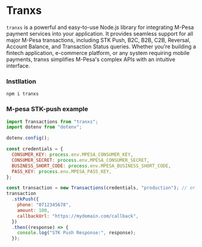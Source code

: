 # Tranxs

`tranxs` is a powerful and easy-to-use Node.js library for integrating M-Pesa payment services into your application. It provides seamless support for all major M-Pesa transactions, including STK Push, B2C, B2B, C2B, Reversal, Account Balance, and Transaction Status queries. Whether you're building a fintech application, e-commerce platform, or any system requiring mobile payments, tranxs simplifies M-Pesa's complex APIs with an intuitive interface.

### Instllation

`npm i tranxs`

### M-pesa STK-push example

```javascript
import Transactions from "tranxs";
import dotenv from "dotenv";

dotenv.config();

const credentials = {
  CONSUMER_KEY: process.env.MPESA_CONSUMER_KEY,
  CONSUMER_SECRET: process.env.MPESA_CONSUMER_SECRET,
  BUSINESS_SHORT_CODE: process.env.MPESA_BUSINESS_SHORT_CODE,
  PASS_KEY: process.env.MPESA_PASS_KEY,
};

const transaction = new Transactions(credentials, "production"); // or sandbox for sandbox applications
transaction
  .stkPush({
    phone: "0712345678",
    amount: 100,
    callbackUrl: "https://mydomain.com/callback",
  })
  .then((response) => {
    console.log("STK Push Response:", response);
  });
```
